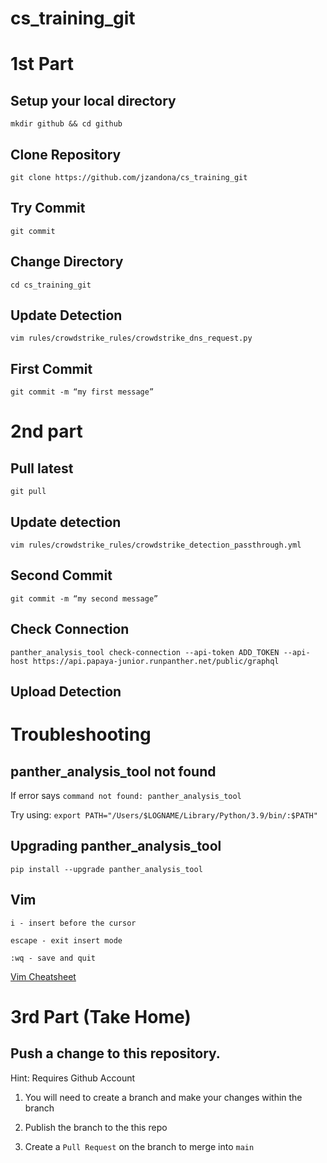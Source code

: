 # cs_training_git

# 1st Part
## Setup your local directory
`mkdir github && cd github`

## Clone Repository
`git clone https://github.com/jzandona/cs_training_git`

## Try Commit
`git commit`

## Change Directory
`cd cs_training_git` 

## Update Detection
`vim rules/crowdstrike_rules/crowdstrike_dns_request.py`

## First Commit 
`git commit -m “my first message”`

# 2nd part
## Pull latest
`git pull`

## Update detection
`vim rules/crowdstrike_rules/crowdstrike_detection_passthrough.yml`

## Second Commit
`git commit -m “my second message”`

## Check Connection 
`panther_analysis_tool check-connection --api-token ADD_TOKEN --api-host https://api.papaya-junior.runpanther.net/public/graphql`

## Upload Detection


# Troubleshooting
## panther_analysis_tool not found
If error says `command not found: panther_analysis_tool`

Try using:
`export PATH="/Users/$LOGNAME/Library/Python/3.9/bin/:$PATH"` 

## Upgrading panther_analysis_tool
`pip install --upgrade panther_analysis_tool`

## Vim
`i - insert before the cursor`

`escape - exit insert mode`

`:wq - save and quit`

[Vim Cheatsheet](https://vim.rtorr.com/)

# 3rd Part (Take Home)

## Push a change to this repository. 
Hint: Requires Github Account
1. You will need to create a branch and make your changes within the branch

2. Publish the branch to the this repo

3. Create a `Pull Request` on the branch to merge into `main`